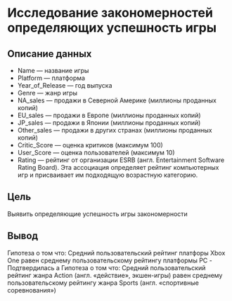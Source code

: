 # Исследование закономерностей определяющих успешность игры
## Описание данных
- Name — название игры
- Platform — платформа
- Year_of_Release — год выпуска
- Genre — жанр игры
- NA_sales — продажи в Северной Америке (миллионы проданных копий)
- EU_sales — продажи в Европе (миллионы проданных копий)
- JP_sales — продажи в Японии (миллионы проданных копий)
- Other_sales — продажи в других странах (миллионы проданных копий)
- Critic_Score — оценка критиков (максимум 100)
- User_Score — оценка пользователей (максимум 10)
- Rating — рейтинг от организации ESRB (англ. Entertainment Software Rating Board). Эта ассоциация определяет рейтинг компьютерных игр и присваивает им подходящую возрастную категорию.

## Цель
Выявить определяющие успешность игры закономерности

## Вывод
Гипотеза о том что: Средний пользовательский рейтинг платфоры Xbox One равен среднему пользовательскому рейтингу платформы PC - Подтвердилась
а
Гипотеза о том что: Средний пользовательский рейтинг жанра Action (англ. «действие», экшен-игры) равен среднему пользовательскому рейтингу жанра Sports (англ. «спортивные соревнования»)
